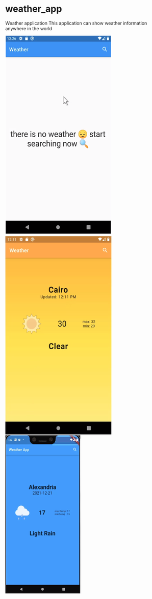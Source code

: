 # weather_app

Weather application This application can show weather information anywhere in the world

![This is an image](https://github.com/Mahmoud7Hany/weather_app/blob/main/%D8%B5%D9%88%D8%B1%D9%87%20%D8%A7%D9%84%D8%AA%D8%B7%D8%A8%D9%8A%D9%82%20%D8%A8%D8%B9%D8%AF%20%D8%A7%D9%84%D8%A7%D9%86%D8%AA%D9%87%D8%A7%D8%A1/1.png)
![This is an image](https://github.com/Mahmoud7Hany/weather_app/blob/main/%D8%B5%D9%88%D8%B1%D9%87%20%D8%A7%D9%84%D8%AA%D8%B7%D8%A8%D9%8A%D9%82%20%D8%A8%D8%B9%D8%AF%20%D8%A7%D9%84%D8%A7%D9%86%D8%AA%D9%87%D8%A7%D8%A1/2.png)
![This is an image](https://github.com/Mahmoud7Hany/weather_app/blob/main/%D8%B5%D9%88%D8%B1%D9%87%20%D8%A7%D9%84%D8%AA%D8%B7%D8%A8%D9%8A%D9%82%20%D8%A8%D8%B9%D8%AF%20%D8%A7%D9%84%D8%A7%D9%86%D8%AA%D9%87%D8%A7%D8%A1/3.png)


